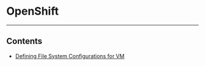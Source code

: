 # OpenShift
---
## Contents

- [Defining File System Configurations for VM](#Defining-File-System-Configurations-for-VM)
